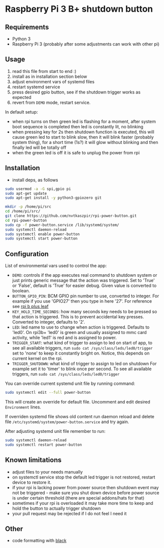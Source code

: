 # Raspberry Pi 3 B+ shutdown button

## Requirements

- Python 3
- Raspberry Pi 3 (probably after some adjustments can work with other pi)

## Usage

1. read this file from start to end :)
2. install as in installation section below
3. adjust environment vars of systemd files
4. restart systemd service
5. press desired gpio button, see if the shutdown trigger works as expected
6. revert from `DEMO` mode, restart service.

In default setup:

- when rpi turns on then green led is flashing for a moment,
  after system boot sequence is completed then led is constantly lit,
  no blinking
- when pressing key for 2s then shutdown function is executed,
  this will cause green led to start to blink slow, then it will blink
  faster (probably system thing), for a short time (1s?) it will
  glow without blinking and then finally led will be totally off
- when the green led is off it is safe to unplug the power from rpi

## Installation

- install deps, as follows

```bash
sudo usermod -a -G spi,gpio pi
sudo apt-get update
sudo apt-get install -y python3-gpiozero git

mkdir -p /home/pi/src
cd /home/pi/src/
git clone https://github.com/nvtkaszpir/rpi-power-button.git
cd rpi-power-button
sudo cp -f power-button.service /lib/systemd/system/
sudo systemctl daemon-reload
sudo systemctl enable power-button
sudo systemctl start power-button
```

## Configuration

List of environmental vars used to control the app:

- `DEMO`: controls if the app executes real command to shutdown system
   or just prints generic message that the action was triggered.
   Set to 'True' or 'False', default is 'True' for easier debug.
   Given value is converted to boolean.
- `BUTTON_GPIO_PIN`: BCM GPIO pin number to use, converted to integer.
  For example if you use 'GPIO27' then you type in here '27'.
  For reference see [rpi b plus leaf](https://github.com/splitbrain/rpibplusleaf)
- `KEY_HOLD_TIME_SECONDS`: how many seconds key needs to be pressed
  so that action is triggered. This is to prevent accidental key presses.
  Converted to integer, defaults to '2'.
- `LED`: led name to use to change when action is triggered.
  Defaults to 'led0'.
  On rpi3b+ 'led0' is green and usually assigned to mmc card activity,
  while 'led1' is red and is assigned to power.
- `TRIGGER_START`: what kind of trigger to assign to led on start of app,
  to see all available triggers, run `sudo cat /sys/class/leds/led0/trigger`
  set to 'none' to keep it constantly bright on.
  Notice, this depends on current kernel on the rpi.
- `TRIGGER_SHUTDOWN`: what kind of trigger to assign to led on shutdown
  For example set it to 'timer' to blink once per second.
  To see all available triggers, run `sudo cat /sys/class/leds/led0/trigger`

You can override current systemd unit file by running command:

```bash
sudo systemctl edit --full power-button
```

This will create an override for default file.
Uncomment and edit desired `Environment` lines.

If overriden systemd file shows old content run daemon reload and delete file
`/etc/systemd/system/power-button.service` and try again.

After adjusting systemd unit file remember to run:

```bash
sudo systemctl daemon-reload
sudo systemctl restart power-button
```

## Known limitations

- adjust files to your needs manually
- on systemctl service stop the default led trigger is not restored,
  restart device to restore it.
- if your rpi is lacking power from power source then shutdown event
  may not be triggered - make sure you shut down device before power
  source is under certain threshold (there are special addons/hats for that)
- sometimes if your rpi is overloaded it may take more time to keep and hold
  the button to actually trigger shutdown
- your pull request may be rejected if I do not feel I need it

## Other

- code formatting with [black](https://github.com/psf/black)

